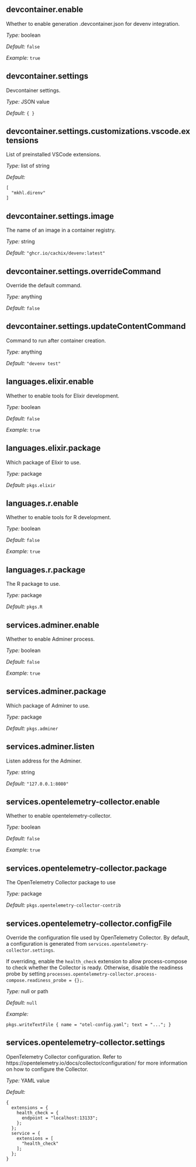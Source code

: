 

[comment]: # (Please add your documentation on top of this line)

## devcontainer\.enable

Whether to enable generation \.devcontainer\.json for devenv integration\.



*Type:*
boolean



*Default:*
` false `



*Example:*
` true `



## devcontainer\.settings



Devcontainer settings\.



*Type:*
JSON value



*Default:*
` { } `



## devcontainer\.settings\.customizations\.vscode\.extensions



List of preinstalled VSCode extensions\.



*Type:*
list of string



*Default:*

```
[
  "mkhl.direnv"
]
```



## devcontainer\.settings\.image



The name of an image in a container registry\.



*Type:*
string



*Default:*
` "ghcr.io/cachix/devenv:latest" `



## devcontainer\.settings\.overrideCommand



Override the default command\.



*Type:*
anything



*Default:*
` false `



## devcontainer\.settings\.updateContentCommand



Command to run after container creation\.



*Type:*
anything



*Default:*
` "devenv test" `



## languages\.elixir\.enable



Whether to enable tools for Elixir development\.



*Type:*
boolean



*Default:*
` false `



*Example:*
` true `



## languages\.elixir\.package



Which package of Elixir to use\.



*Type:*
package



*Default:*
` pkgs.elixir `



## languages\.r\.enable



Whether to enable tools for R development\.



*Type:*
boolean



*Default:*
` false `



*Example:*
` true `



## languages\.r\.package



The R package to use\.



*Type:*
package



*Default:*
` pkgs.R `



## services\.adminer\.enable



Whether to enable Adminer process\.



*Type:*
boolean



*Default:*
` false `



*Example:*
` true `



## services\.adminer\.package



Which package of Adminer to use\.



*Type:*
package



*Default:*
` pkgs.adminer `



## services\.adminer\.listen



Listen address for the Adminer\.



*Type:*
string



*Default:*
` "127.0.0.1:8080" `



## services\.opentelemetry-collector\.enable



Whether to enable opentelemetry-collector\.



*Type:*
boolean



*Default:*
` false `



*Example:*
` true `



## services\.opentelemetry-collector\.package



The OpenTelemetry Collector package to use



*Type:*
package



*Default:*
` pkgs.opentelemetry-collector-contrib `



## services\.opentelemetry-collector\.configFile



Override the configuration file used by OpenTelemetry Collector\.
By default, a configuration is generated from ` services.opentelemetry-collector.settings `\.

If overriding, enable the ` health_check ` extension to allow process-compose to check whether the Collector is ready\.
Otherwise, disable the readiness probe by setting ` processes.opentelemetry-collector.process-compose.readiness_probe = {}; `\.



*Type:*
null or path



*Default:*
` null `



*Example:*

```
pkgs.writeTextFile { name = "otel-config.yaml"; text = "..."; }

```



## services\.opentelemetry-collector\.settings



OpenTelemetry Collector configuration\.
Refer to https://opentelemetry\.io/docs/collector/configuration/
for more information on how to configure the Collector\.



*Type:*
YAML value



*Default:*

```
{
  extensions = {
    health_check = {
      endpoint = "localhost:13133";
    };
  };
  service = {
    extensions = [
      "health_check"
    ];
  };
}
```
